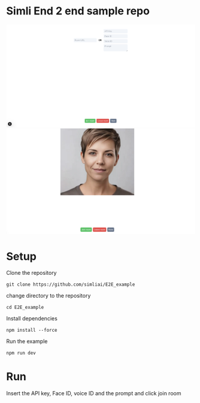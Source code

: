 


# Simli End 2 end sample repo

![image](/images/screenshot.png)
![image](/images/screenshot2.png)


# Setup

Clone the repository
```
git clone https://github.com/simliai/E2E_example
```

change directory to the repository
```
cd E2E_example
```

Install dependencies
```
npm install --force
```

Run the example
```
npm run dev
```

# Run

Insert the API key, Face ID, voice ID and the prompt and click join room
